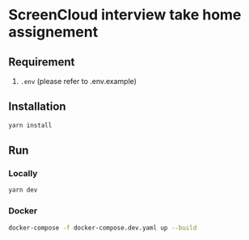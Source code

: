 # ScreenCloud interview take home assignement

## Requirement
1. `.env` (please refer to .env.example)

## Installation

```sh
yarn install
```

## Run

### Locally

```sh
yarn dev
```

### Docker

```sh
docker-compose -f docker-compose.dev.yaml up --build
```